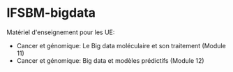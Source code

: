 # IFSBM-bigdata

Matériel d'enseignement pour les UE:

* Cancer et génomique: Le Big data moléculaire et son traitement (Module 11)
* Cancer et génomique: Big data et modèles prédictifs (Module 12)

